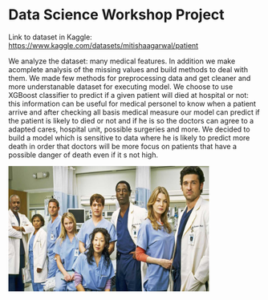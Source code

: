# Data Science Workshop Project

Link to dataset in Kaggle: https://www.kaggle.com/datasets/mitishaagarwal/patient

We analyze the dataset: many medical features.
In addition we make acomplete analysis of the missing values and build methods to deal with them.
We made few methods for preprocessing data and get cleaner and more understanable dataset for executing model.
We choose to use XGBoost classifier to predict if a given patient will died at hospital or not: this information can be useful for medical personel to know when a patient arrive and after checking all basis medical measure our model can predict if the patient is likely to died or not and if he is so the doctors can agree to a adapted cares, hospital unit, possible surgeries and more.
We decided to build a model which is sensitive to data where he is likely to predict more death in order that doctors will be more focus on patients that have a possible danger of death even if it s not high.

<img src=https://github.com/EladBil/DS-Squad-Project/blob/main/greys-anatomy-ces-theories-sur-le-grand-final-de-la-serie-medicale-.jpeg width="400" height="250"/>
